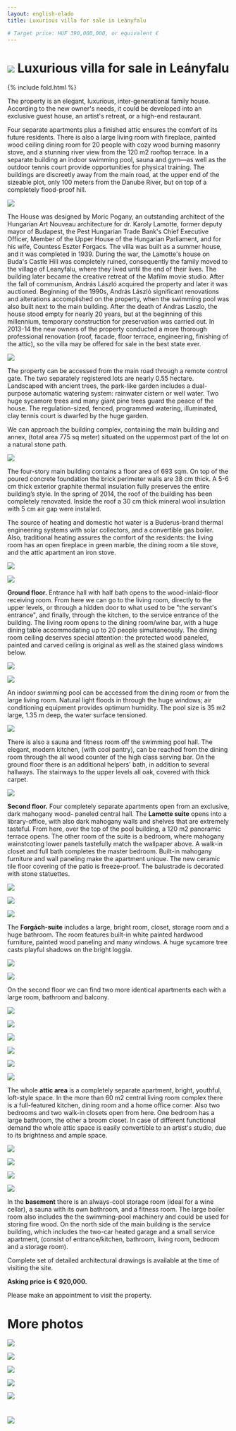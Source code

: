 ```yaml
---
layout: english-elado
title: Luxurious villa for sale in Leányfalu

# Target price: HUF 390,000,000, or equivalent €
---
```


# ![](https://i.imgur.com/8MmaJiO.jpg) Luxurious villa for sale in Leányfalu

{% include fold.html %}

The property is an elegant, luxurious, inter-generational family house. According to the new
owner's needs, it could be developed into
an exclusive guest house, an artist's retreat, or a high-end restaurant.

Four separate apartments plus a finished attic ensures the comfort of its future residents.
There is also a large living room with fireplace, painted wood ceiling dining room for 20 people with
cozy wood burning masonry stove, and a
stunning river view from the 120 m2 rooftop terrace.
In a separate building an indoor swimming pool, sauna and gym—as well as the outdoor tennis
court provide opportunities for physical training.
The buildings are discreetly away from the main road, at the upper end of the sizeable plot, only 100
meters from the Danube River, but on top of a completely flood-proof hill.

![](https://i.imgur.com/UmMpxf5.jpg)

The House was designed by Moric Pogany, an outstanding architect of the Hungarian Art Nouveau
architecture for dr. Karoly Lamotte, former deputy mayor of Budapest, the Pest Hungarian Trade
Bank's Chief Executive Officer, Member of the Upper House of the Hungarian Parliament, and for
his wife, Countess Eszter Forgacs. The villa was built as a summer house, and it was completed in
1939. During the war, the Lamotte's house on Buda's Castle Hill was completely ruined,
consequently the family moved to the village of Leanyfalu, where they lived until the end of their
lives. The building later became the creative retreat of the Mafilm movie studio. After the fall of
communism, András László acquired the property and later it was auctioned. Beginning of the
1990s, András László significant renovations and alterations accomplished on the property, when
the swimming pool was also built next to the main building. After the death of Andras Laszlo, the
house stood empty for nearly 20 years, but at the beginning of this millennium, temporary
construction for preservation was carried out. In 2013-14 the new owners of the property conducted
a more thorough professional renovation (roof, facade, floor terrace, engineering, finishing of the
attic), so the villa may be offered for sale in the best state ever.

![](https://i.imgur.com/vuBA1tI.jpg)

The property can be accessed from the main road through a remote control gate. The two
separately registered lots are nearly 0.55 hectare. Landscaped with ancient trees, the park-like
garden includes a dual-purpose automatic watering system: rainwater cistern or well water.
Two huge sycamore trees and many giant pine trees guard the peace of the house. The
regulation-sized, fenced, programmed watering, illuminated, clay tennis court is dwarfed by
the huge garden.

We can approach the building complex, containing the main building and
annex, (total area 775 sq meter) situated on the uppermost part of the lot on a natural stone
path.

![](https://i.imgur.com/O9TRoi2.jpg)

The four-story main building contains a floor area of 693 sqm. On top of the poured concrete
foundation the brick perimeter walls are 38 cm thick. A 5-6 cm thick exterior graphite thermal insulation fully
preserves the entire building’s style. In the spring of 2014, the roof of the building has been
completely renovated. Inside the roof a 30 cm thick mineral wool insulation with 5 cm air gap
were installed.

The source of heating and domestic hot water is a Buderus-brand thermal
engineering systems with solar collectors, and a convertible gas boiler. Also, traditional
heating assures the comfort of the residents: the living room has an open fireplace in green
marble, the dining room a tile stove, and the attic apartment an iron stove.

![](https://i.imgur.com/I9vJjJN.jpg)

![](https://i.imgur.com/SfbOHv4.jpg)

**Ground floor.** Entrance hall with half bath opens to the wood-inlaid-floor receiving room.
From here we can go to the living room, directly to the upper levels, or through a hidden door
to what used to be "the servant's entrance", and finally, through the kitchen, to the service
entrance of the building. The living room opens to the dining room/wine bar, with a huge dining
table accommodating up to 20 people simultaneously. The dining room ceiling deserves special
attention: the protected wood paneled, painted and carved ceiling is original as well as the stained
glass windows below.

![](https://i.imgur.com/ovEUMst.jpg)

![](https://i.imgur.com/7CN6abi.jpg)

An indoor swimming pool can be accessed from the dining room or from the large living room.
Natural light floods in through the huge windows; air conditioning equipment provides optimum
humidity.
The pool size is 35 m2 large, 1.35 m deep, the water surface tensioned.

![](https://i.imgur.com/hoDXJYB.jpg)

There is also a sauna and fitness room off the swimming pool hall.
The elegant, modern kitchen, (with cool pantry), can be reached from the dining room through the
all wood counter of the high class serving bar. On the ground floor there is an additional helpers'
bath, in addition to several hallways. The stairways to the upper levels all oak, covered with thick
carpet.

![](https://i.imgur.com/UY2LdrJ.jpg)

**Second floor.** Four completely separate apartments open from an exclusive, dark mahogany wood-
paneled central hall.
The **Lamotte suite** opens into a library-office, with also dark mahogany walls and shelves that are
extremely tasteful.
From here, over the top of the pool building, a 120 m2 panoramic terrace opens. The other room of
the suite is a bedroom, where mahogany wainstcoting lower panels tastefully match the wallpaper
above. A walk-in closet and full bath completes the master bedroom. Built-in mahogany furniture
and wall paneling make the apartment unique.
The new ceramic tile floor covering of the patio is freeze-proof. The balustrade is decorated with
stone statuettes.

![](https://i.imgur.com/GYtw7Wb.jpg)

![](https://i.imgur.com/DPZ0or8.jpg)

![](https://i.imgur.com/7jae6BE.jpg)

The **Forgách-suite** includes a large, bright room, closet, storage room and a huge bathroom.
The room features built-in white painted hardwood furniture, painted wood paneling and many
windows. A huge sycamore tree casts playful shadows on the bright loggia.

![](https://i.imgur.com/YwbbN8x.jpg)

![](https://i.imgur.com/xttllkC.jpg)

On the second floor we can find two more identical apartments each with a large room,
bathroom and balcony.

![](https://i.imgur.com/jRYbVQJ.jpg)

![](https://i.imgur.com/y6U8Cn1.jpg)

![](https://i.imgur.com/U07VpeJ.jpg)

![](https://i.imgur.com/AcMcNH8.jpg)

![](https://i.imgur.com/x1jO5dP.jpg)

![](https://i.imgur.com/yVXycKm.jpg)

The whole **attic area** is a completely separate apartment, bright, youthful, loft-style space.
In the more than 60 m2 central living room complex there is a full-featured kitchen, dining
room and a home office corner. Also two bedrooms and two walk-in closets open from here.
One bedroom has a large bathroom, the other a broom closet. In case of different functional
demand the whole attic space is easily convertible to an artist's studio, due to its brightness
and ample space.

![](https://i.imgur.com/pZJghyz.jpg)

![](https://i.imgur.com/nfarYNY.jpg)

![](https://i.imgur.com/EiKa8HS.jpg)

![](https://i.imgur.com/p3teDkl.jpg)

In the **basement** there is an always-cool storage room (ideal for a wine cellar), a sauna with its
own bathroom, and a fitness room. The large boiler room also includes the the swimming-pool
machinery and could be used for storing fire wood. On the north side of the main building is
the service building, which includes the two-car heated garage and a small service apartment,
(consist of entrance/kitchen, bathroom, living room, bedroom and a storage room).

Complete set of detailed architectural drawings is available at the time of visiting the site.

**Asking price is € 920,000.**

Please make an appointment to visit the property.

# More photos

![](https://i.imgur.com/R0lOqtg.jpg)

![](https://i.imgur.com/R8NBP4j.jpg)

![](https://i.imgur.com/7RA0g69.jpg)

![](https://i.imgur.com/DRCnttm.jpg)

![](https://i.imgur.com/bXvlyhP.jpg)

# ![](https://i.imgur.com/ckFFnxG.jpg)
